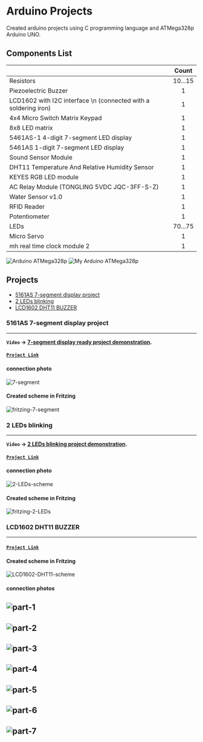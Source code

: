 # Arduino Projects

Created arduino projects using C programming language and ATMega328p Arduino UNO.

## Components List

|                            |       Count        | 
| -------------------------- | :----------------: | 
| Resistors                  |       10...15      | 
| Piezoelectric Buzzer       |       1            | 
| LCD1602 with I2C interface \n (connected with a soldering iron) |       1            | 
| 4x4 Micro Switch Matrix Keypad|    1            | 
| 8x8 LED matrix             |       1            | 
| 5461AS-1 4-digit 7-segment LED display  |        1          | 
| 5461AS 1-digit 7-segment LED display       |         1        | 
| Sound Sensor Module        |       1            | 
| DHT11 Temperature And Relative Humidity Sensor   |         1         | 
| KEYES RGB LED module       |         1          | 
| AC Relay Module (TONGLING 5VDC JQC-3FF-S-Z)  |         1      |
| Water Sensor v1.0          |       1            |
| RFID Reader                |       1            |
| Potentiometer              |       1            |
| LEDs                       |       70...75      |
| Micro Servo                |       1            |
| mh real time clock module 2|       1            |

![Arduino ATMega328p](img/arduino-scheme.png)
![My Arduino ATMega328p](img/my-microcontroller.jpg)

## Projects

* [5161AS 7-segment display project](#5161AS-7-segment-display-project)
* [2 LEDs blinking](#2-leds-blinking)
* [LCD1602 DHT11 BUZZER](#lcd1602-dht11-buzzer)

### 5161AS 7-segment display project
---
**`Video` ->  [7-segment display ready project demonstration](https://youtube.com/shorts/5uuckVPyVYM).**

#### [`Project Link`](https://github.com/MidTempoCodeLabs/arduino_projects/tree/main/7_segment_screen_5161AS)

#### connection photo
![7-segment](img/7-segment.jpg)

#### Created scheme in Fritzing
![fritzing-7-segment](img/7-segment-fritzing.png)

### 2 LEDs blinking
---
**`Video` ->  [2 LEDs blinking project demonstration](https://youtube.com/shorts/E62ZbkbDvd0).**

#### [`Project Link`](https://github.com/MidTempoCodeLabs/arduino_projects/tree/main/2_LEDs_blinking)

#### connection photo
![2-LEDs-scheme](img/2_LEDs_blinking/2-LEDs-scheme.jpg)

#### Created scheme in Fritzing
![fritzing-2-LEDs](img/2_LEDs_blinking/2-LEDs-Fritzing.png)


### LCD1602 DHT11 BUZZER
---
<!-- **`Video` ->  [2 LEDs blinking project demonstration](https://youtube.com/shorts/E62ZbkbDvd0).** -->

#### [`Project Link`](https://github.com/MidTempoCodeLabs/arduino_projects/tree/main/2_LEDs_blinking)

#### Created scheme in Fritzing
![LCD1602-DHT11-scheme](img/LCD1602_DHT11/lcd1602_dht11_fritzing.png)

#### connection photos
![part-1](img/LCD1602_DHT11/part1.jpg)
---
![part-2](img/LCD1602_DHT11/part2.jpg)
---
![part-3](img/LCD1602_DHT11/part3.jpg)
---
![part-4](img/LCD1602_DHT11/part4.jpg)
---
![part-5](img/LCD1602_DHT11/part5.jpg)
---
![part-6](img/LCD1602_DHT11/part6.jpg)
---
![part-7](img/LCD1602_DHT11/part7.jpg)
---